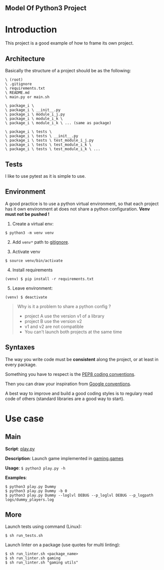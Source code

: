Model Of Python3 Project
---



# Introduction

This project is a good example of how to frame its own project.


## Architecture

Basically the structure of a project should be as the following:
```
\ (root)
\ .gitignore
\ requirements.txt
\ README.md
\ main.py or main.sh

\ package_i \
\ package_i \ __init__.py
\ package_i \ module_i_j.py
\ package_i \ module_i_k \
\ package_i \ module_i_k \ ... (same as package)

\ package_i \ tests \
\ package_i \ tests \ __init__.py
\ package_i \ tests \ test_module_i_j.py
\ package_i \ tests \ test_module_i_k \
\ package_i \ tests \ test_module_i_k \ ...
```


## Tests

I like to use pytest as it is simple to use.


## Environment

A good practice is to use a python virtual environment, so that each project has it own environment at does not share a python configuration. **Venv must not be pushed !**

1. Create a virtual env:
```
$ python3 -m venv venv
```

2. Add `venv*` path to [gitignore](https://github.com/OctaveLauby/ProjectModel/blob/master/.gitignore).

3. Activate venv
```
$ source venv/bin/activate
```

4. Install requirements
```
(venv) $ pip install -r requirements.txt
```

5. Leave environment:
```
(venv) $ deactivate
```


> Why is it a problem to share a python config ?
>
> - project A use the version v1 of a library
> - project B use the version v2
> - v1 and v2 are not compatible
> - You can't launch both projects at the same time


## Syntaxes

The way you write code must be **consistent** along the project, or at least in every package.

Something you have to respect is the [PEP8 coding conventions](https://www.python.org/dev/peps/pep-0008/).

Then you can draw your inspiration from [Google conventions](https://google.github.io/styleguide/pyguide.html).

A best way to improve and build a good coding styles is to regulary read code of others (standard libraries are a good way to start).



# Use case


## Main

**Script**: [play.py](https://github.com/OctaveLauby/ProjectModel/blob/master/play.py)

**Description**: Launch game implemented in [gaming.games](https://github.com/OctaveLauby/ProjectModel/tree/master/gaming/games/)

**Usage**: `$ python3 play.py -h`

**Examples**:
```
$ python3 play.py Dummy
$ python3 play.py Dummy -b 0
$ python3 play.py Dummy --loglvl DEBUG --p_loglvl DEBUG --p_logpath logs/dummy_players.log
```


## More

Launch tests using command (Linux):
```
$ sh run_tests.sh
```

Launch linter on a package (use quotes for multi linting):
```
$ sh run_linter.sh <package_name>
$ sh run_linter.sh gaming
$ sh run_linter.sh "gaming utils"
```
